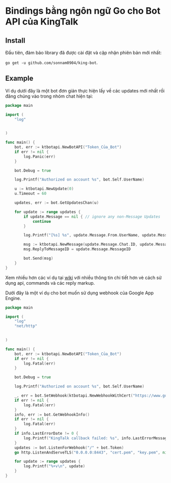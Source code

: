 # Bindings bằng ngôn ngữ Go cho Bot API của KingTalk


## Install

Đầu tiên, đảm bảo library đã được cài đặt và cập nhận phiên bản mới nhất:

`go get -u github.com/sonnam0904/king-bot`.


## Example

Ví dụ dưới đây là một bot đơn giản thực hiện lấy về các updates mới nhất rồi đăng chúng vào trong nhóm chat hiện tại:

```go
package main

import (
	"log"

	
)

func main() {
	bot, err := ktbotapi.NewBotAPI("Token_Của_Bot")
	if err != nil {
		log.Panic(err)
	}

	bot.Debug = true

	log.Printf("Authorized on account %s", bot.Self.UserName)

	u := ktbotapi.NewUpdate(0)
	u.Timeout = 60

	updates, err := bot.GetUpdatesChan(u)

	for update := range updates {
		if update.Message == nil { // ignore any non-Message Updates
			continue
		}

		log.Printf("[%s] %s", update.Message.From.UserName, update.Message.Text)

		msg := ktbotapi.NewMessage(update.Message.Chat.ID, update.Message.Text)
		msg.ReplyToMessageID = update.Message.MessageID

		bot.Send(msg)
	}
}
```

Xem nhiều hơn các ví dụ tại [wiki](https://github.com/nvhai245/kingtalk-bot-api/wiki)
với nhiều thông tin chi tiết hơn vè cách sử dụng api, commands và các reply markup.

Dưới đây là một ví dụ cho bot muốn sử dụng webhook của Google App Engine.

```go
package main

import (
	"log"
	"net/http"

	
)

func main() {
	bot, err := ktbotapi.NewBotAPI("Token_Của_Bot")
	if err != nil {
		log.Fatal(err)
	}

	bot.Debug = true

	log.Printf("Authorized on account %s", bot.Self.UserName)

	_, err = bot.SetWebhook(ktbotapi.NewWebhookWithCert("https://www.google.com:8443/"+bot.Token, "cert.pem"))
	if err != nil {
		log.Fatal(err)
	}
	info, err := bot.GetWebhookInfo()
	if err != nil {
		log.Fatal(err)
	}
	if info.LastErrorDate != 0 {
		log.Printf("KingTalk callback failed: %s", info.LastErrorMessage)
	}
	updates := bot.ListenForWebhook("/" + bot.Token)
	go http.ListenAndServeTLS("0.0.0.0:8443", "cert.pem", "key.pem", nil)

	for update := range updates {
		log.Printf("%+v\n", update)
	}
}
```
